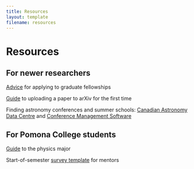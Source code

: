 ```yaml
---
title: Resources
layout: template
filename: resources
--- 
```


# Resources

## For newer researchers
[Advice](https://docs.google.com/document/d/1MJt40ohrfqzPla74eRr5QEvPqRaHs1git81ul_Qc3dk/edit?usp=sharing) for applying to graduate fellowships

[Guide](https://docs.google.com/document/d/1dh7u1JdD8JzbkM0YIVQ0yufbrBcue_fwa0k-xOwCStw/edit?usp=sharing) to uploading a paper to arXiv for the first time

Finding astronomy conferences and summer schools: [Canadian Astronomy Data Centre](https://www.cadc-ccda.hia-iha.nrc-cnrc.gc.ca/en/meetings/this-year/) and [Conference Management Software](https://conference-service.com/conferences/gravitation-and-cosmology.html)

## For Pomona College students
[Guide](https://docs.google.com/presentation/d/1aWqU7DpahuD6vfm4J48zIEdPsKAHquGqkGR7uGeSoTw/edit?usp=sharing) to the physics major

Start-of-semester [survey template](https://forms.gle/wsSHaqLqcnzGmVXZ8) for mentors
